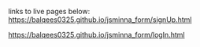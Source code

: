links to live pages below: 
https://balqees0325.github.io/jsminna_form/signUp.html

https://balqees0325.github.io/jsminna_form/logIn.html
